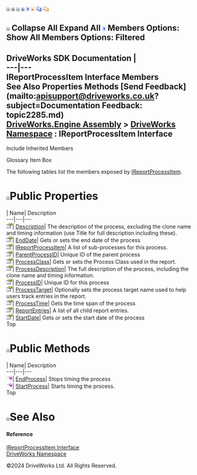 ![](dotnetimages/collapse.gif) ![](dotnetimages/expand.gif) ![](dotnetimages/collapse.gif) ![](dotnetimages/expand.gif) ![](dotnetimages/drpdown.gif) ![](dotnetimages/drpdown_orange.gif) ![](dotnetimages/copycode.gif) ![](dotnetimages/copycodeHighlight.gif)

![](dotnetimages/collapse.gif) Collapse All Expand All ![](dotnetimages/drpdown.gif) Members Options: Show All  Members Options: Filtered   
---  
DriveWorks SDK Documentation  |   
---|---  
IReportProcessItem Interface Members   
See Also Properties Methods [Send Feedback](mailto:apisupport@driveworks.co.uk?subject=Documentation Feedback: topic2285.md)  
[DriveWorks.Engine Assembly](topic2156.md) > [DriveWorks Namespace](topic2159.md) : IReportProcessItem Interface  
---  
  
Include Inherited Members    


Glossary Item Box

The following tables list the members exposed by [IReportProcessItem](topic2285.md).

# ![](dotnetimages/collapse.gif)Public Properties

| Name| Description  
---|---|---  
![ Property](dotnetimages/Property.gif)| [Description](topic2292.md)| The description of the process, excluding the clone name and timing information (use Title for full description including these).   
![ Property](dotnetimages/Property.gif)| [EndDate](topic2293.md)| Gets or sets the end date of the process   
![ Property](dotnetimages/Property.gif)| [IReportProcessItem](topic2294.md)| A list of sub-processes for this process.   
![ Property](dotnetimages/Property.gif)| [ParentProcessID](topic2295.md)| Unique ID of the parent process   
![ Property](dotnetimages/Property.gif)| [ProcessClass](topic2296.md)| Gets or sets the Process Class used in the report.   
![ Property](dotnetimages/Property.gif)| [ProcessDescription](topic2297.md)| The full description of the process, including the clone name and timing information.   
![ Property](dotnetimages/Property.gif)| [ProcessID](topic2298.md)| Unique ID for this process   
![ Property](dotnetimages/Property.gif)| [ProcessTarget](topic2299.md)| Optionally sets the process target name used to help users track entries in the report.   
![ Property](dotnetimages/Property.gif)| [ProcessTime](topic2300.md)| Gets the time span of the process   
![ Property](dotnetimages/Property.gif)| [ReportEntries](topic2301.md)| A list of all child report entries.   
![ Property](dotnetimages/Property.gif)| [StartDate](topic2302.md)| Gets or sets the start date of the process   
Top

# ![](dotnetimages/collapse.gif)Public Methods

| Name| Description  
---|---|---  
![ Method](dotnetimages/Method.gif)| [EndProcess](topic2290.md)| Stops timing the process   
![ Method](dotnetimages/Method.gif)| [StartProcess](topic2291.md)| Starts timing the process.   
Top

# ![](dotnetimages/collapse.gif)See Also

#### Reference

[IReportProcessItem Interface](topic2285.md)   
[DriveWorks Namespace](topic2159.md)

©2024 DriveWorks Ltd. All Rights Reserved.
